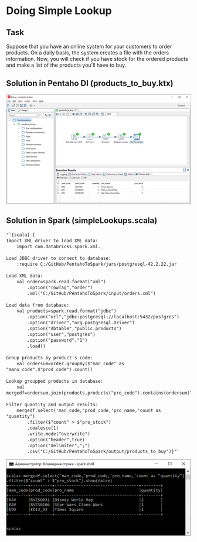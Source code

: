 # Doing Simple Lookup
## Task
Suppose that you have an online system for your customers to order products. On a daily
basis, the system creates a file with the orders information. Now, you will check if you have
stock for the ordered products and make a list of the products you'll have to buy.
## Solution in Pentaho DI (products_to_buy.ktx)
![img](https://github.com/shumasey/PentahoToSpark/blob/main/Screenshots/DoingSimpleLookupPDI_1.png)
## Solution in Spark (simpleLookups.scala)
```
"`{scala} {
Import XML driver to load XML data:
	import com.databricks.spark.xml._

Load JDBC driver to connect to database:
	:require C:/GitHub/PentahoToSpark/jars/postgresql-42.2.22.jar

Load XML data:
	val order=spark.read.format("xml")
		.option("rowTag","order")
		.xml("C:/GitHub/PentahoToSpark/input/orders.xml")

Load data from database:
	val products=spark.read.format("jdbc")
		.option("url","jdbc:postgresql://localhost:5432/postgres")
		.option("driver","org.postgresql.Driver")
		.option("dbtable","public.products")
		.option("user","postgres")
		.option("password","1")
		.load()
		
Group products by product's code:
	val ordersum=order.groupBy($"man_code" as "manu_code",$"prod_code").count()
	
Lookup groupped products in database:
	val mergedf=ordersum.join(products,products("pro_code").contains(ordersum("prod_code")),"inner")
	
Filter quantity and output results:
	mergedf.select('man_code,'prod_code,'pro_name,'count as "quantity")
		.filter($"count" > $"pro_stock")
		.coalesce(1)
		.write.mode("overwrite")
		.option("header",true)
		.option("delimiter",";")
		.csv("C:/GitHub/PentahoToSpark/output/products_to_buy")}"`
```
![img](https://github.com/shumasey/PentahoToSpark/blob/main/Screenshots/DoingSimpleLookupSpark_1.png)

